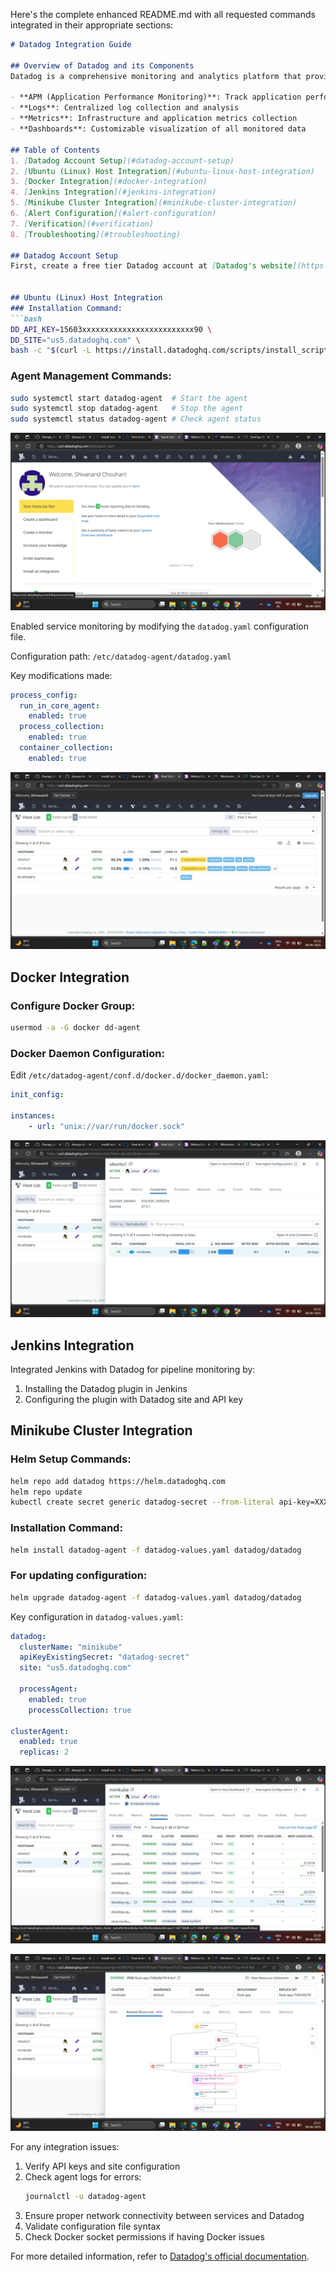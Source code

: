 Here's the complete enhanced README.md with all requested commands integrated in their appropriate sections:

```markdown
# Datadog Integration Guide

## Overview of Datadog and its Components
Datadog is a comprehensive monitoring and analytics platform that provides full-stack observability through:

- **APM (Application Performance Monitoring)**: Track application performance with distributed tracing
- **Logs**: Centralized log collection and analysis
- **Metrics**: Infrastructure and application metrics collection
- **Dashboards**: Customizable visualization of all monitored data

## Table of Contents
1. [Datadog Account Setup](#datadog-account-setup)
2. [Ubuntu (Linux) Host Integration](#ubuntu-linux-host-integration)
3. [Docker Integration](#docker-integration)
4. [Jenkins Integration](#jenkins-integration)
5. [Minikube Cluster Integration](#minikube-cluster-integration)
6. [Alert Configuration](#alert-configuration)
7. [Verification](#verification)
8. [Troubleshooting](#troubleshooting)

## Datadog Account Setup
First, create a free tier Datadog account at [Datadog's website](https://www.datadoghq.com/).


## Ubuntu (Linux) Host Integration
### Installation Command:
```bash
DD_API_KEY=15603xxxxxxxxxxxxxxxxxxxxxxxxx90 \
DD_SITE="us5.datadoghq.com" \
bash -c "$(curl -L https://install.datadoghq.com/scripts/install_script_agent7.sh)"
```

### Agent Management Commands:
```bash
sudo systemctl start datadog-agent  # Start the agent
sudo systemctl stop datadog-agent   # Stop the agent
sudo systemctl status datadog-agent # Check agent status
```

![Datadog Host Installation](https://github.com/ShivaChouhan/devops_training/blob/main/Datadog_Assignment_6/Images/host%20machines.png)

Enabled service monitoring by modifying the `datadog.yaml` configuration file.

Configuration path: `/etc/datadog-agent/datadog.yaml`

Key modifications made:
```yaml
process_config:
  run_in_core_agent:
    enabled: true
  process_collection:
    enabled: true
  container_collection:
    enabled: true
```

![Host Integration Status](https://github.com/ShivaChouhan/devops_training/blob/main/Datadog_Assignment_6/Images/host%20Integrations.png)

## Docker Integration
### Configure Docker Group:
```bash
usermod -a -G docker dd-agent
```

### Docker Daemon Configuration:
Edit `/etc/datadog-agent/conf.d/docker.d/docker_daemon.yaml`:
```yaml
init_config:

instances:
    - url: "unix://var/run/docker.sock"
```

![Docker Containers Monitoring](https://github.com/ShivaChouhan/devops_training/blob/main/Datadog_Assignment_6/Images/docker%20containers.png)

## Jenkins Integration
Integrated Jenkins with Datadog for pipeline monitoring by:
1. Installing the Datadog plugin in Jenkins
2. Configuring the plugin with Datadog site and API key


## Minikube Cluster Integration
### Helm Setup Commands:
```bash
helm repo add datadog https://helm.datadoghq.com
helm repo update
kubectl create secret generic datadog-secret --from-literal api-key=XXXXXXXXXXXXXXXXXXXXXXXXXXXXXXXX
```

### Installation Command:
```bash
helm install datadog-agent -f datadog-values.yaml datadog/datadog
```

### For updating configuration:
```bash
helm upgrade datadog-agent -f datadog-values.yaml datadog/datadog
```

Key configuration in `datadog-values.yaml`:
```yaml
datadog:
  clusterName: "minikube"
  apiKeyExistingSecret: "datadog-secret"
  site: "us5.datadoghq.com"
  
  processAgent:
    enabled: true
    processCollection: true

clusterAgent:
  enabled: true
  replicas: 2
```

![Kubernetes Pods Monitoring](https://github.com/ShivaChouhan/devops_training/blob/main/Datadog_Assignment_6/Images/kubernetes%20pods.png)

![Kubernetes Pods Monitoring](https://github.com/ShivaChouhan/devops_training/blob/main/Datadog_Assignment_6/Images/flask-app%20pod%20resource%20view.png)


For any integration issues:
1. Verify API keys and site configuration
2. Check agent logs for errors:
   ```bash
   journalctl -u datadog-agent
   ```
3. Ensure proper network connectivity between services and Datadog
4. Validate configuration file syntax
5. Check Docker socket permissions if having Docker issues

For more detailed information, refer to [Datadog's official documentation](https://docs.datadoghq.com/).

